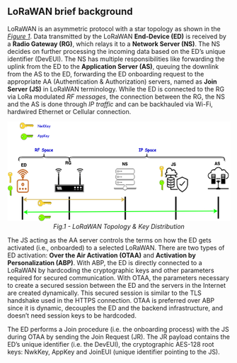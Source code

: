 ## LoRaWAN brief background

LoRaWAN is an asymmetric protocol with a star topology  as shown in the [*Figure 1*](/Figures/LoRaWAN_Key_Distribution-1.png). Data transmitted by the LoRaWAN **End-Device (ED)** is received by a **Radio Gateway (RG)**, which relays it to a **Network Server (NS)**. The NS decides on further processing the incoming data based on the ED’s unique identifier (DevEUI). The NS has multiple responsibilities like forwarding the uplink from the ED to the **Application Server (AS)**, queuing the downlink from the AS to the ED, forwarding the ED onboarding request to the appropriate AA (Authentication & Authorization) servers, named as **Join Server (JS)** in LoRaWAN terminology. While the ED is connected to the RG via LoRa modulated *RF messages*, the connection between the RG, the NS and the AS is done through *IP traffic* and can be backhauled via Wi-Fi, hardwired Ethernet or Cellular connection.

<p align="center">
  <img width="600" height="225" src="https://github.com/AFNIC/Mutual-Authentication-via-DANE/blob/main/Figures/LoRaWAN_Key_Distribution-1.png?raw=true">
  <br>
  <em> Fig.1 - LoRaWAN Topology & Key Distribution</figcaption> </em>
</p> 

The JS acting as the AA server controls the terms on how the ED gets activated (i.e., onboarded) to a selected LoRaWAN.  There are two types of ED activation: **Over the Air Activation (OTAA)** and **Activation by Personalization (ABP)**. With ABP, the ED is directly connected to a LoRaWAN by hardcoding the cryptographic keys and other parameters required for secured communication. With OTAA, the parameters necessary to create a secured session between the ED and the servers in the Internet are created dynamically. This secured session is similar to the TLS handshake used in the HTTPS connection. OTAA is preferred over ABP since it is dynamic, decouples the ED and the backend infrastructure, and doesn’t need session keys to be hardcoded. 

The ED performs a Join procedure (i.e. the onboarding process) with the JS during OTAA by sending the Join Request (JR). The JR payload contains the ED’s unique identifier (i.e. the DevEUI), the cryptographic AES-128 root keys: NwkKey, AppKey and JoinEUI (unique identifier pointing to the JS).  
